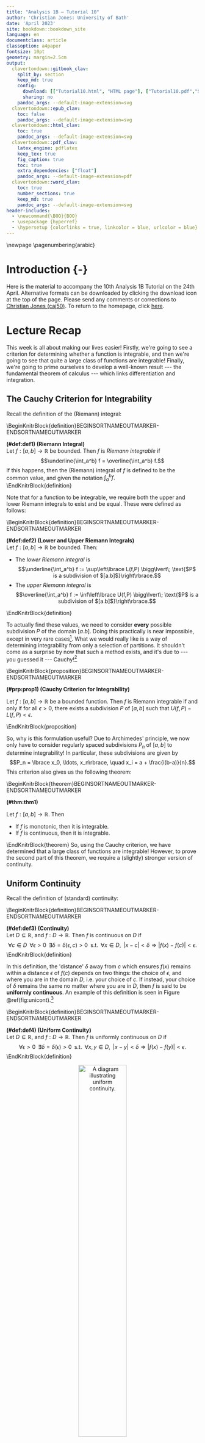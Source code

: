 ```yaml
---
title: "Analysis 1B — Tutorial 10"
author: 'Christian Jones: University of Bath'
date: 'April 2023'
site: bookdown::bookdown_site
language: en
documentclass: article
classoption: a4paper
fontsize: 10pt
geometry: margin=2.5cm
output:
  clavertondown::gitbook_clav:
    split_by: section
    keep_md: true
    config:
      download: [["Tutorial10.html", "HTML page"], ["Tutorial10.pdf","Standard print PDF"], ["Tutorial10Clear.pdf","Clear print PDF"], ["Tutorial10Large.pdf","Large print PDF"], ["Tutorial10.docx","Accessible Word document"], ["Tutorial10.epub","Accessible EPub book" ]]
      sharing: no
    pandoc_args: --default-image-extension=svg
  clavertondown::epub_clav:
    toc: false
    pandoc_args: --default-image-extension=svg
  clavertondown::html_clav:
    toc: true
    pandoc_args: --default-image-extension=svg
  clavertondown::pdf_clav:
    latex_engine: pdflatex
    keep_tex: true
    fig_caption: true
    toc: true
    extra_dependencies: ["float"]
    pandoc_args: --default-image-extension=pdf
  clavertondown::word_clav:
    toc: true
    number_sections: true
    keep_md: true
    pandoc_args: --default-image-extension=svg
header-includes:
  - \newcommand{\BOO}{BOO}
  - \usepackage {hyperref}
  - \hypersetup {colorlinks = true, linkcolor = blue, urlcolor = blue}
---
```

<!-- This is needed since I am working with svg files from mathcha.io. It converts the graphics files to something that can be used in the pdf files. Code taken from https://stackoverflow.com/questions/50165404/how-to-make-a-pdf-using-bookdown-including-svg-images/56044642#56044642 -->

\newpage
\pagenumbering{arabic}

# Introduction {-}
Here is the material to accompany the 10th Analysis 1B Tutorial on the 24th April. Alternative formats can be downloaded by clicking the download icon at the top of the page. Please send any comments or corrections to [Christian Jones (caj50)](mailto:caj50@bath.ac.uk). To return to the homepage, click [here](http://caj50.github.io/tutoring.html).

<!--<details open>
<summary>Want to ruin the surprise?</summary>
<br>
Well, you asked for it!
</details>-->

# Lecture Recap
This week is all about making our lives easier! Firstly, we're going to see a criterion for determining whether a function is integrable, and then we're going to see that quite a large class of functions are integrable! Finally, we're going to prime ourselves to develop a well-known result --- the fundamental theorem of calculus --- which links differentiation and integration.

## The Cauchy Criterion for Integrability

Recall the definition of the (Riemann) integral:

\BeginKnitrBlock{definition}BEGINSORTNAMEOUTMARKER-ENDSORTNAMEOUTMARKER<div class="bookdown-definition" custom-style="DefinitionStyle" id="def:def1"><span class="def:def1" custom-style="NameStyle"><strong>(\#def:def1)  (Riemann Integral) </strong></span><div>Let $f:[a,b] \to \mathbb{R}$ be bounded. Then $f$ is *Riemann integrable* if $$\underline{\int_a^b} f = \overline{\int_a^b} f.$$ If this happens, then the (Riemann) integral of $f$ is defined to be the common value, and given the notation $\int_{a}^b f.$</div></div>\EndKnitrBlock{definition}

Note that for a function to be integrable, we require both the upper and lower Riemann integrals to exist and be equal. These were defined as follows:

\BeginKnitrBlock{definition}BEGINSORTNAMEOUTMARKER-ENDSORTNAMEOUTMARKER<div class="bookdown-definition" custom-style="DefinitionStyle" id="def:def2"><span class="def:def2" custom-style="NameStyle"><strong>(\#def:def2)  (Lower and Upper Riemann Integrals) </strong></span><div>Let $f:[a,b] \to \mathbb{R}$ be bounded. Then:
  
  * The *lower Riemann integral* is $$\underline{\int_a^b} f := \sup\left\lbrace L(f,P) \bigg\lvert\; \text{$P$ is a subdivision of $[a.b]$}\right\rbrace.$$
  * The *upper Riemann integral* is $$\overline{\int_a^b} f := \inf\left\lbrace U(f,P) \bigg\lvert\; \text{$P$ is a subdivision of $[a.b]$}\right\rbrace.$$
  </div></div>\EndKnitrBlock{definition}

To actually find these values, we need to consider **every** possible subdivision $P$ of the domain $[a.b]$. Doing this practically is near impossible, except in very rare cases[^1]. What we would really like is a way of determining integrability from only a selection of partitions. It shouldn't come as a surprise by now that such a method exists, and it's due to --- you guessed it --- Cauchy![^2]

\BeginKnitrBlock{proposition}BEGINSORTNAMEOUTMARKER-ENDSORTNAMEOUTMARKER<div class="bookdown-proposition" custom-style="TheoremStyle" id="prp:prop1"><span class="prp:prop1" custom-style="NameStyle"><strong>(\#prp:prop1)  (Cauchy Criterion for Integrability) </strong></span><p>Let $f:[a,b] \to \mathbb{R}$ be a bounded function. Then $f$ is Riemann integrable if and only if for all $\epsilon > 0$, there exists a subdivision $P$ of $[a,b]$ such that $U(f,P) - L(f,P) < \epsilon.$</p></div>\EndKnitrBlock{proposition}

So, why is this formulation useful? Due to Archimedes' principle, we now only have to consider regularly spaced subdivisions $P_n$ of $[a,b]$ to determine integrability! In particular, these subdivisions are given by $$P_n = \lbrace x_0, \ldots, x_n\rbrace, \quad x_i = a + \frac{i(b-a)}{n}.$$ This criterion also gives us the following theorem:

\BeginKnitrBlock{theorem}BEGINSORTNAMEOUTMARKER-ENDSORTNAMEOUTMARKER<div class="bookdown-theorem" custom-style="TheoremStyle" id="thm:thm1"><span class="thm:thm1" custom-style="NameStyle"><strong>(\#thm:thm1) </strong></span><p>Let $f:[a,b] \to \mathbb{R}$. Then

 * If $f$ is monotonic, then it is integrable.
 * If $f$ is continuous, then it is integrable.
</p></div>\EndKnitrBlock{theorem}
So, using the Cauchy criterion, we have determined that a large class of functions are integrable! However, to prove the second part of this theorem, we require a (slightly) stronger version of continuity.

[^1]: Such as the function $f$ being constant, for example.
[^2]: Result number six on the 'named after Cauchy' counter!

## Uniform Continuity
Recall the definition of (standard) continuity:

\BeginKnitrBlock{definition}BEGINSORTNAMEOUTMARKER-ENDSORTNAMEOUTMARKER<div class="bookdown-definition" custom-style="DefinitionStyle" id="def:def3"><span class="def:def3" custom-style="NameStyle"><strong>(\#def:def3)  (Continuity) </strong></span><div>Let $D \subseteq \mathbb{R}$, and $f: D \to \mathbb{R}$. Then $f$ is continuous on $D$ if $$\forall c \in D\;\;\forall \epsilon > 0\;\;\exists \delta = \delta(\epsilon,c) > 0\;\;\text{s.t.}\;\;\forall x \in D,\;\; \lvert x - c \rvert < \delta \Rightarrow \lvert f(x) - f(c) \rvert < \epsilon.$$</div></div>\EndKnitrBlock{definition}

In this definition, the 'distance' $\delta$ away from $c$ which ensures $f(x)$ remains within a distance $\epsilon$ of $f(c)$ depends on two things: the choice of $\epsilon$, and where you are in the domain $D$, i.e. your choice of $c$. If instead, your choice of $\delta$ remains the same no matter where you are in $D$, then $f$ is said to be **uniformly continuous**. An example of this definition is seen in Figure \@ref(fig:unicont).[^3]

\BeginKnitrBlock{definition}BEGINSORTNAMEOUTMARKER-ENDSORTNAMEOUTMARKER<div class="bookdown-definition" custom-style="DefinitionStyle" id="def:def4"><span class="def:def4" custom-style="NameStyle"><strong>(\#def:def4)  (Uniform Continuity) </strong></span><div>Let $D \subseteq \mathbb{R}$, and $f: D \to \mathbb{R}$. Then $f$ is uniformly continuous on $D$ if $$\forall \epsilon > 0\;\;\exists \delta = \delta(\epsilon) > 0\;\;\text{s.t.}\;\;\forall x,y \in D,\;\; \lvert x - y \rvert < \delta \Rightarrow \lvert f(x) - f(y) \rvert < \epsilon.$$</div></div>\EndKnitrBlock{definition}

<div class="figure" style="text-align: center">
<img src="UniCont.svg" alt="A diagram illustrating uniform continuity." width="50%" />
<p class="caption">(\#fig:unicont)An example of a uniformly continuous function. Here, for every $\epsilon > 0$, there exists a $\delta > 0$ such that we can translate a rectangle of width $2\delta$ and height $2\epsilon$ along the function without penetrating the top or bottom edges of the rectangle</p>
</div>

Furthermore, from Definition \@ref(def:def4), we see by fixing the value of $y$, we deduce that uniform continuity implies standard continuity! In fact, when the function domain is compact (i.e. think $[a,b]$), the reverse also holds true:

\BeginKnitrBlock{proposition}BEGINSORTNAMEOUTMARKER-ENDSORTNAMEOUTMARKER<div class="bookdown-proposition" custom-style="TheoremStyle" id="prp:prop2"><span class="prp:prop2" custom-style="NameStyle"><strong>(\#prp:prop2) </strong></span><p>Let $f:[a,b] \to \mathbb{R}$. Then $f$ is continuous if and only if it is uniformly continuous.</p></div>\EndKnitrBlock{proposition}

### Uniform Continuity and Differentiability
You may remember that if a function $f:I \to \mathbb{R}$ is differentiable on an open interval $I \subseteq \mathbb{R}$, then it is continuous on $I$. However, we cannot strengthen this result in the way you might expect. Namely, it is **not** true that differentiability implies uniform continuity. 

\BeginKnitrBlock{example}BEGINSORTNAMEOUTMARKER-ENDSORTNAMEOUTMARKER<div class="bookdown-example" custom-style="ExampleStyle" id="exm:ex1"><span class="exm:ex1" custom-style="NameStyle"><strong>(\#exm:ex1) </strong></span><div>To see why, consider $f:\mathbb{R} \to \mathbb{R}$ given by $f(x) = x^2$. We know that the derivative function is $f':\mathbb{R} \to \mathbb{R}$ given by $f'(x) = 2x.$ However, f is not uniformly continuous on $\mathbb{R}$.

To prove this, we consider the negation of the definition, i.e. we seek $\epsilon_0 >0$ such that for all $\delta > 0$, there exists $x,y \in \mathbb{R}$ such that $\lvert x - y \rvert < \delta$, and $\lvert f(x) - f(y) \rvert \geq \epsilon_0.$
  
Try $\epsilon_0 = 1.$ Then
\begin{align*}
\lvert f(x) - f(y) \rvert \geq 1 &\Leftrightarrow \lvert x + y \rvert \geq \frac{1}{\delta}.
\end{align*}

Looking only at positive values of $x,y$ (which we can do since we are searching for $x$ and $y$ in this problem), our two constraints $$\lvert x - y \rvert < \delta \;\; \text{and} \;\; \lvert x + y \rvert \geq \frac{1}{\delta}$$ suggest we try $x = \frac{1}{2\delta}$ and $y = x + \frac{\delta}{2}.$ Then $$\lvert x - y \rvert = \frac{\delta}{2} < \delta, \;\; \text{and} \;\; \lvert x + y \rvert = \frac{1}{\delta} + \frac{\delta}{2} \geq \frac{1}{\delta}.$$ So, we have found an $\epsilon_0>0$ such that for any positive $\delta$, we have found $x,y$ with $\lvert x - y \rvert < \delta$, and $\lvert f(x) - f(y) \rvert \geq \epsilon_0.$ This shows that $f$ is not uniformly continuous.
</div></div>\EndKnitrBlock{example}

However, all hope is not lost. In fact, using the Mean Value Theorem, we can recover a result linking differentiability and uniform continuity!

\BeginKnitrBlock{proposition}BEGINSORTNAMEOUTMARKER-ENDSORTNAMEOUTMARKER<div class="bookdown-proposition" custom-style="TheoremStyle" id="prp:prop3"><span class="prp:prop3" custom-style="NameStyle"><strong>(\#prp:prop3) </strong></span><p>Let $f:[a,b] \to \mathbb{R}$ be continuous on $[a,b]$ and differentiable on $(a,b).$ If $f$ is differentiable on $(a,b)$ with bounded derivative, i.e. $\exists L > 0$ such that $\lvert f'(x) \rvert < L \;\;\forall x \in (a,b)$, then $f$ is uniformly continuous.
</p></div>\EndKnitrBlock{proposition}

### Other forms of Continuity
Whilst less relevant to this course, there are versions of continuity which are stronger still! The first we will mention here is known as Hölder continuity.

\BeginKnitrBlock{definition}BEGINSORTNAMEOUTMARKER-ENDSORTNAMEOUTMARKER<div class="bookdown-definition" custom-style="DefinitionStyle" id="def:def5"><span class="def:def5" custom-style="NameStyle"><strong>(\#def:def5)  (Hölder Continuity) </strong></span><div>Let $f:D \to \mathbb{R}$, and $\alpha>0$. Then $f$ is said to be $\alpha$-Hölder continuous if $\exists L > 0$ such that $\forall x,y \in D$: $$\lvert f(x) - f(y) \rvert < L \lvert x - y \rvert^{\alpha}.$$ The set of all $\alpha$-Hölder continuous functions from $D$ is denoted by $C^{0,\alpha}\left(D\right).$
  </div></div>\EndKnitrBlock{definition}

Ok, this definition looks a little complicated, so a visual such as Figure \@ref(fig:Holder) is probably quite welcome here for some geometric intuition.

<div class="figure" style="text-align: center">
<img src="Holder.svg" alt="A diagram illustrating Hölder continuity."  />
<p class="caption">(\#fig:Holder)An example of a Hölder continuous function. In this case, there exists constants $L$ and $\alpha$ such that we can translate a double parabola along the function so that the function remains within the shaded areas.</p>
</div>

You've already shown in a previous problem sheet that if $D$ is an interval, and $\alpha > 1$, then the only $\alpha$-Hölder continuous functions are constant. Another important class of Hölder continuous functions occurs when $\alpha = 1.$ This is a case you're also likely to have come across in the problem sheets:

\BeginKnitrBlock{definition}BEGINSORTNAMEOUTMARKER-ENDSORTNAMEOUTMARKER<div class="bookdown-definition" custom-style="DefinitionStyle" id="def:def6"><span class="def:def6" custom-style="NameStyle"><strong>(\#def:def6)  (Lipschitz Continuity) </strong></span><div>Let $f:D \to \mathbb{R}$. Then $f$ is said to be Lipschitz continuous if $\exists L>0$ such that $\forall x,y \in D$: $$\lvert f(x) - f(y) \rvert < L \lvert x - y \rvert.$$
  </div></div>\EndKnitrBlock{definition}

Again, this is something we can visualise (see Figure \@ref(fig:Lipschitz)). Quite handily, if we introduce $\delta = \epsilon/L$, we see that a Lipschitz continuous function satisfies the definition of uniform continuity, and so is also continuous!

<div class="figure" style="text-align: center">
<img src="Lipschitz.svg" alt="A diagram illustrating Lipschitz continuity."  />
<p class="caption">(\#fig:Lipschitz)An example of a Lipschitz continuous function. In this case, we can translate a double cone along the function, so that the function remains in the shaded area. </p>
</div>


[^3]: Diagram taken from the [Wikipedia](https://en.wikipedia.org/wiki/Uniform_continuity) page on uniform continuity. The page is really good for extra information too.

# Hints
As per usual, here's where you'll find the problem sheet hints!

1) The ideas in this one are pretty similar to 'Tutorial Question 1'. Here's a potential route through this question:
    a) Since $f$ and $g$ are integrable, they are bounded. So, there exists a common $M>0$ such that $\lvert f(x) \rvert \leq M$ and $\lvert g(x) \rvert \leq M$ for all $x \in [a,b]$. Why does this mean that $f\cdot g$ is bounded?
    b) Let $P = \{x_0, \ldots x_n\}$ be a subdivision of $[a,b]$. For any interval $I_i = [x_{i-1},x_{i}]$, use techniques/results from `Tutorial Question 1' to show that $$\sup_{I_i}(f\cdot g) - \inf_{I_i}(f\cdot g) \leq M(\sup_{I_i}f - \inf_{I_i}f) + M(\sup_{I_i}g - \inf_{I_i}g).$$
    c) Using the above result, find a corresponding inequality relating lower and upper Riemann sums.
    d) Fix $\epsilon >0$, and apply the Cauchy criterion to $f$ and $g$ separately (obtaining subdivisions $P_1$ and $P_2$ respectively). Using these, find a common subdivision for which $f$ and $g$ satisfy the Cauchy criterion, and show that with this subdivision, $f\cdot g$ also satisfies the Cauchy criterion.

2) Firstly, why is $f$ uniformly continuous on $[0,1]$? Next, use the definitions for uniform continuity of $f$ on $[0,1]$ and $g$ on $[1,\infty)$ to find a candidate $\delta$ for uniform continuity of $h$ on $[0,\infty)$. Finally, with this $\delta$, show that $h$ satisfies the definition of uniform continuity (you'll need three cases for the values of $x,y$ in the definition). 
 

<!--chapter:end:index.Rmd-->

